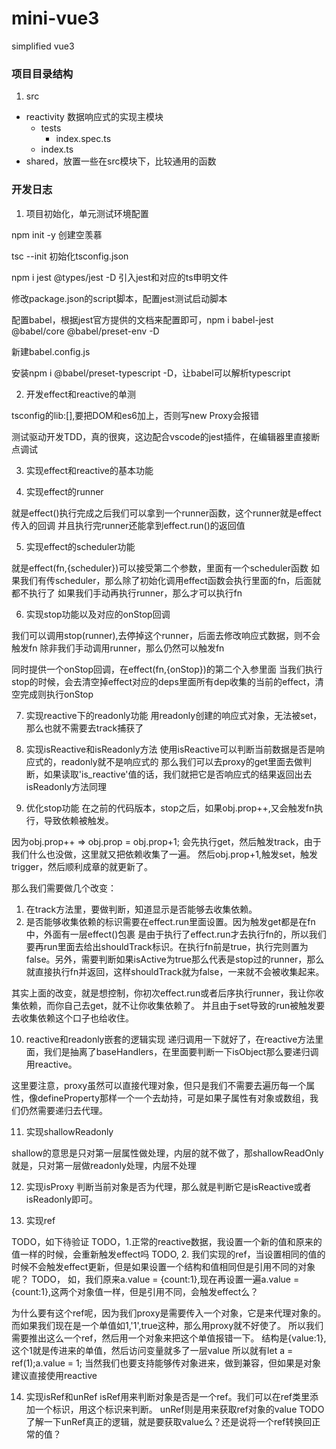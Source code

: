 # mini-vue3
simplified vue3


### 项目目录结构

1. src
  - reactivity 数据响应式的实现主模块
    - tests
      - index.spec.ts
    - index.ts
  - shared，放置一些在src模块下，比较通用的函数
### 开发日志

1. 项目初始化，单元测试环境配置

npm init -y 创建空羡慕

tsc --init 初始化tsconfig.json

npm i jest @types/jest -D 引入jest和对应的ts申明文件

修改package.json的script脚本，配置jest测试启动脚本

配置babel，根据jest官方提供的文档来配置即可，npm i babel-jest @babel/core @babel/preset-env -D

新建babel.config.js

安装npm i @babel/preset-typescript -D，让babel可以解析typescript

2. 开发effect和reactive的单测

tsconfig的lib:[],要把DOM和es6加上，否则写new Proxy会报错

测试驱动开发TDD，真的很爽，这边配合vscode的jest插件，在编辑器里直接断点调试

3. 实现effect和reactive的基本功能

4. 实现effect的runner

  就是effect()执行完成之后我们可以拿到一个runner函数，这个runner就是effect传入的回调
  并且执行完runner还能拿到effect.run()的返回值

5. 实现effect的scheduler功能

  就是effect(fn,{scheduler})可以接受第二个参数，里面有一个scheduler函数
  如果我们有传scheduler，那么除了初始化调用effect函数会执行里面的fn，后面就都不执行了
  如果我们手动再执行runner，那么才可以执行fn

6. 实现stop功能以及对应的onStop回调

  我们可以调用stop(runner),去停掉这个runner，后面去修改响应式数据，则不会触发fn
  除非我们手动调用runner，那么仍然可以触发fn

  同时提供一个onStop回调，在effect(fn,{onStop})的第二个入参里面
  当我们执行stop的时候，会去清空掉effect对应的deps里面所有dep收集的当前的effect，清空完成则执行onStop

7. 实现reactive下的readonly功能
  用readonly创建的响应式对象，无法被set，那么也就不需要去track捕获了

8. 实现isReactive和isReadonly方法
  使用isReactive可以判断当前数据是否是响应式的，readonly就不是响应式的
  那么我们可以去proxy的get里面去做判断，如果读取'is_reactive'值的话，我们就把它是否响应式的结果返回出去
  isReadonly方法同理

9. 优化stop功能
  在之前的代码版本，stop之后，如果obj.prop++,又会触发fn执行，导致依赖被触发。

  因为obj.prop++ => obj.prop = obj.prop+1;
  会先执行get，然后触发track，由于我们什么也没做，这里就又把依赖收集了一遍。
  然后obj.prop+1,触发set，触发trigger，然后顺利成章的就更新了。

  那么我们需要做几个改变：
  1. 在track方法里，要做判断，知道显示是否能够去收集依赖。
  2. 是否能够收集依赖的标识需要在effect.run里面设置。因为触发get都是在fn中，外面有一层effect()包裹
    是由于执行了effect.run才去执行fn的，所以我们要再run里面去给出shouldTrack标识。在执行fn前是true，执行完则置为false。另外，需要判断如果isActive为true那么代表是stop过的runner，那么就直接执行fn并返回，这样shouldTrack就为false，一来就不会被收集起来。
  
  其实上面的改变，就是想控制，你初次effect.run或者后序执行runner，我让你收集依赖，而你自己去get，就不让你收集依赖了。
  并且由于set导致的run被触发要去收集依赖这个口子也给收住。

10. reactive和readonly嵌套的逻辑实现
  递归调用一下就好了，在reactive方法里面，我们是抽离了baseHandlers，在里面要判断一下isObject那么要递归调用reactive。

  这里要注意，proxy虽然可以直接代理对象，但只是我们不需要去遍历每一个属性，像defineProperty那样一个一个去劫持，可是如果子属性有对象或数组，我们仍然需要递归去代理。


11. 实现shallowReadonly

  shallow的意思是只对第一层属性做处理，内层的就不做了，那shallowReadOnly就是，只对第一层做readonly处理，内层不处理

12. 实现isProxy
  判断当前对象是否为代理，那么就是判断它是isReactive或者isReadonly即可。

13. 实现ref

  TODO，如下待验证
  TODO，1.正常的reactive数据，我设置一个新的值和原来的值一样的时候，会重新触发effect吗
  TODO, 2. 我们实现的ref，当设置相同的值的时候不会触发effect更新，但是如果设置一个结构和值相同但是引用不同的对象呢？
  TODO， 如，我们原来a.value = {count:1},现在再设置一遍a.value = {count:1},这两个对象值一样，但是引用不同，会触发effect么？

  为什么要有这个ref呢，因为我们proxy是需要传入一个对象，它是来代理对象的。
  而如果我们现在是一个单值如1,'1',true这种，那么用proxy就不好使了。
  所以我们需要推出这么一个ref，然后用一个对象来把这个单值报错一下。
  结构是{value:1},这个1就是传进来的单值，然后访问变量就多了一层value
  所以就有let a = ref(1);a.value = 1; 
  当然我们也要支持能够传对象进来，做到兼容，但如果是对象建议直接使用reactive

14. 实现isRef和unRef
  isRef用来判断对象是否是一个ref。我们可以在ref类里添加一个标识，用这个标识来判断。
  unRef则是用来获取ref对象的value
  TODO 了解一下unRef真正的逻辑，就是要获取value么？还是说将一个ref转换回正常的值？